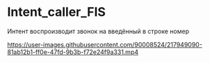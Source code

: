 # Intent_caller_FIS
Интент воспроизводит звонок на введённый в строке номер


https://user-images.githubusercontent.com/90008524/217949090-81ab12b1-ff0e-47fd-9b3b-f72e24f9a331.mp4

